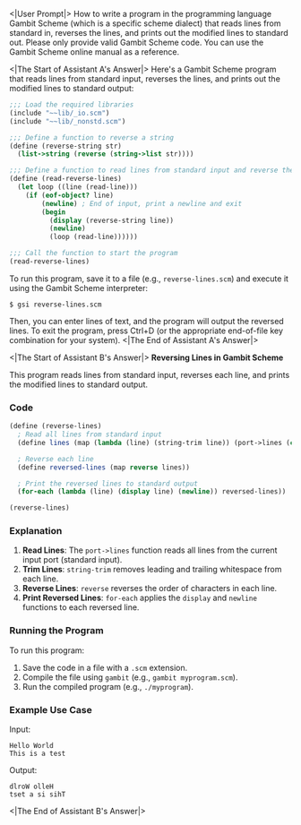 <|User Prompt|>
How to write a program in the programming language Gambit Scheme (which is a specific scheme dialect) that reads lines from standard in, reverses the lines, and prints out the modified lines to standard out. Please only provide valid Gambit Scheme code. You can use the Gambit Scheme online manual as a reference.

<|The Start of Assistant A's Answer|>
Here's a Gambit Scheme program that reads lines from standard input, reverses the lines, and prints out the modified lines to standard output:

```scheme
;;; Load the required libraries
(include "~~lib/_io.scm")
(include "~~lib/_nonstd.scm")

;;; Define a function to reverse a string
(define (reverse-string str)
  (list->string (reverse (string->list str))))

;;; Define a function to read lines from standard input and reverse them
(define (read-reverse-lines)
  (let loop ((line (read-line)))
    (if (eof-object? line)
        (newline) ; End of input, print a newline and exit
        (begin
          (display (reverse-string line))
          (newline)
          (loop (read-line))))))

;;; Call the function to start the program
(read-reverse-lines)
```

To run this program, save it to a file (e.g., `reverse-lines.scm`) and execute it using the Gambit Scheme interpreter:

```
$ gsi reverse-lines.scm
```

Then, you can enter lines of text, and the program will output the reversed lines. To exit the program, press Ctrl+D (or the appropriate end-of-file key combination for your system).
<|The End of Assistant A's Answer|>

<|The Start of Assistant B's Answer|>
**Reversing Lines in Gambit Scheme**

This program reads lines from standard input, reverses each line, and prints the modified lines to standard output.

### Code

```scheme
(define (reverse-lines)
  ; Read all lines from standard input
  (define lines (map (lambda (line) (string-trim line)) (port->lines (current-input-port))))

  ; Reverse each line
  (define reversed-lines (map reverse lines))

  ; Print the reversed lines to standard output
  (for-each (lambda (line) (display line) (newline)) reversed-lines))

(reverse-lines)
```

### Explanation

1. **Read Lines**: The `port->lines` function reads all lines from the current input port (standard input).
2. **Trim Lines**: `string-trim` removes leading and trailing whitespace from each line.
3. **Reverse Lines**: `reverse` reverses the order of characters in each line.
4. **Print Reversed Lines**: `for-each` applies the `display` and `newline` functions to each reversed line.

### Running the Program

To run this program:

1. Save the code in a file with a `.scm` extension.
2. Compile the file using `gambit` (e.g., `gambit myprogram.scm`).
3. Run the compiled program (e.g., `./myprogram`).

### Example Use Case

Input:
```text
Hello World
This is a test
```

Output:
```text
dlroW olleH
tset a si sihT
```
<|The End of Assistant B's Answer|>